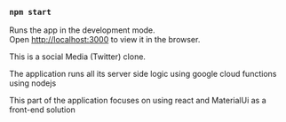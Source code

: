 ### `npm start`

Runs the app in the development mode.<br />
Open [http://localhost:3000](http://localhost:3000) to view it in the browser.

This is a social Media (Twitter) clone.

The application runs all its server side logic using google cloud functions using nodejs

This part of the application focuses on using react and MaterialUi as a front-end solution

